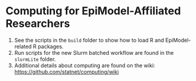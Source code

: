 # Computing for EpiModel-Affiliated Researchers

1. See the scripts in the `build` folder to show how to load R and EpiModel-related R packages.
2. Run scripts for the new Slurm batched workflow are found in the `slurmLite` folder. 
3. Additional details about computing are found on the wiki: https://github.com/statnet/computing/wiki
